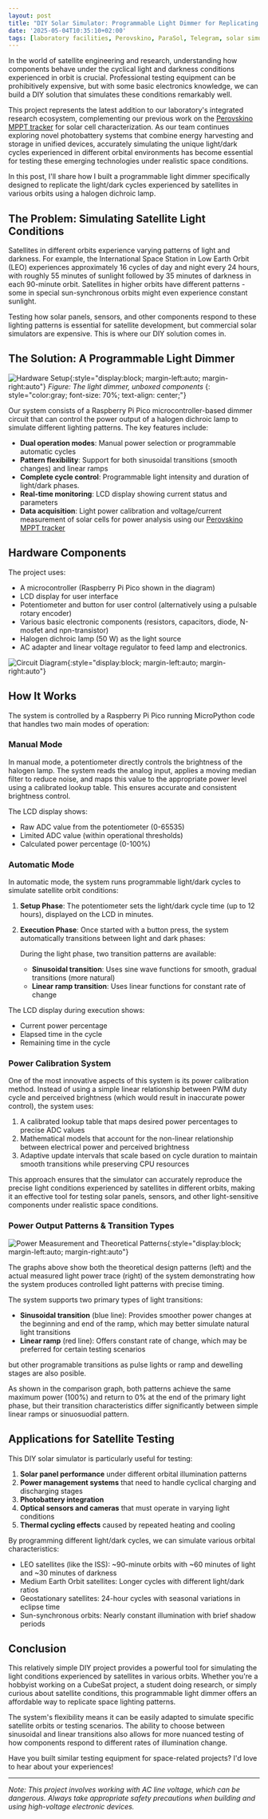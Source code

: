 ```yaml
---
layout: post
title: "DIY Solar Simulator: Programmable Light Dimmer for Replicating Orbital Light/Dark Cycles"
date: '2025-05-04T10:35:10+02:00'
tags: [laboratory facilities, Perovskino, ParaSol, Telegram, solar simulator, DIY]
---
```


In the world of satellite engineering and research, understanding how components behave under the cyclical light and darkness conditions experienced in orbit is crucial. Professional testing equipment can be prohibitively expensive, but with some basic electronics knowledge, we can build a DIY solution that simulates these conditions remarkably well. 

This project represents the latest addition to our laboratory's integrated research ecosystem, complementing our previous work on the [Perovskino MPPT tracker](https://www.emiliojuarez.es/2025/02/01/OSSLab/) for solar cell characterization. As our team continues exploring novel photobattery systems that combine energy harvesting and storage in unified devices, accurately simulating the unique light/dark cycles experienced in different orbital environments has become essential for testing these emerging technologies under realistic space conditions.

In this post, I'll share how I built a programmable light dimmer specifically designed to replicate the light/dark cycles experienced by satellites in various orbits using a halogen dichroic lamp.

## The Problem: Simulating Satellite Light Conditions

Satellites in different orbits experience varying patterns of light and darkness. For example, the International Space Station in Low Earth Orbit (LEO) experiences approximately 16 cycles of day and night every 24 hours, with roughly 55 minutes of sunlight followed by 35 minutes of darkness in each 90-minute orbit. Satellites in higher orbits have different patterns - some in special sun-synchronous orbits might even experience constant sunlight.

Testing how solar panels, sensors, and other components respond to these lighting patterns is essential for satellite development, but commercial solar simulators are expensive. This is where our DIY solution comes in.

## The Solution: A Programmable Light Dimmer

![Hardware Setup](/imgs/foto-dimmer-asemble.jpg){:style="display:block; margin-left:auto; margin-right:auto"}
*Figure: The light dimmer, unboxed components*
{: style="color:gray; font-size: 70%; text-align: center;"}

Our system consists of a Raspberry Pi Pico microcontroller-based dimmer circuit that can control the power output of a halogen dichroic lamp to simulate different lighting patterns. The key features include:

- **Dual operation modes**: Manual power selection or programmable automatic cycles
- **Pattern flexibility**: Support for both sinusoidal transitions (smooth changes) and linear ramps
- **Complete cycle control**: Programmable light intensity and duration of light/dark phases.
- **Real-time monitoring**: LCD display showing current status and parameters
- **Data acquisition**: Light power calibration and voltage/current measurement of solar cells for power analysis using our [Perovskino MPPT tracker](https://www.emiliojuarez.es/2024/01/30/Perovskino/)

## Hardware Components

The project uses:

- A microcontroller (Raspberry Pi Pico shown in the diagram)
- LCD display for user interface
- Potentiometer and button for user control (alternatively using a pulsable rotary encoder)
- Various basic electronic components (resistors, capacitors, diode, N-mosfet and npn-transistor)
- Halogen dichroic lamp (50 W) as the light source
- AC adapter and linear voltage regulator to feed lamp and electronics.

![Circuit Diagram](/imgs/perfboard-dimmer.jpg){:style="display:block; margin-left:auto; margin-right:auto"}


## How It Works
The system is controlled by a Raspberry Pi Pico running MicroPython code that handles two main modes of operation:

### Manual Mode
In manual mode, a potentiometer directly controls the brightness of the halogen lamp. The system reads the analog input, applies a moving median filter to reduce noise, and maps this value to the appropriate power level using a calibrated lookup table. This ensures accurate and consistent brightness control.

The LCD display shows:
- Raw ADC value from the potentiometer (0-65535)
- Limited ADC value (within operational thresholds)
- Calculated power percentage (0-100%)

### Automatic Mode
In automatic mode, the system runs programmable light/dark cycles to simulate satellite orbit conditions:

1. **Setup Phase**: The potentiometer sets the light/dark cycle time (up to 12 hours), displayed on the LCD in minutes.

2. **Execution Phase**: Once started with a button press, the system automatically transitions between light and dark phases:
   
   During the light phase, two transition patterns are available:
     - **Sinusoidal transition**: Uses sine wave functions for smooth, gradual transitions (more natural)
     - **Linear ramp transition**: Uses linear functions for constant rate of change

The LCD display during execution shows:
- Current power percentage
- Elapsed time in the cycle
- Remaining time in the cycle

### Power Calibration System

One of the most innovative aspects of this system is its power calibration method. Instead of using a simple linear relationship between PWM duty cycle and perceived brightness (which would result in inaccurate power control), the system uses:

1. A calibrated lookup table that maps desired power percentages to precise ADC values
2. Mathematical models that account for the non-linear relationship between electrical power and perceived brightness
3. Adaptive update intervals that scale based on cycle duration to maintain smooth transitions while preserving CPU resources

This approach ensures that the simulator can accurately reproduce the precise light conditions experienced by satellites in different orbits, making it an effective tool for testing solar panels, sensors, and other light-sensitive components under realistic space conditions.

### Power Output Patterns & Transition Types

![Power Measurement and Theoretical Patterns](/imgs/theoretical-power-pattern.png){:style="display:block; margin-left:auto; margin-right:auto"}


The graphs above show both the theoretical design patterns (left) and the actual measured light power trace (right) of the system demonstrating how the system produces controlled light patterns with precise timing.

The system supports two primary types of light transitions:

- **Sinusoidal transition** (blue line): Provides smoother power changes at the beginning and end of the ramp, which may better simulate natural light transitions
- **Linear ramp** (red line): Offers constant rate of change, which may be preferred for certain testing scenarios

but other programable transitions as pulse lights or ramp and dewelling stages are also posible.

As shown in the comparison graph, both patterns achieve the same maximum power (100%) and return to 0% at the end of the primary light phase, but their transition characteristics differ significantly between simple linear ramps or sinuosuodial pattern.


## Applications for Satellite Testing

This DIY solar simulator is particularly useful for testing:

1. **Solar panel performance** under different orbital illumination patterns
2. **Power management systems** that need to handle cyclical charging and discharging stages
5. **Photobattery integration**
3. **Optical sensors and cameras** that must operate in varying light conditions
4. **Thermal cycling effects** caused by repeated heating and cooling

By programming different light/dark cycles, we can simulate various orbital characteristics:

- LEO satellites (like the ISS): ~90-minute orbits with ~60 minutes of light and ~30 minutes of darkness
- Medium Earth Orbit satellites: Longer cycles with different light/dark ratios
- Geostationary satellites: 24-hour cycles with seasonal variations in eclipse time
- Sun-synchronous orbits: Nearly constant illumination with brief shadow periods

## Conclusion

This relatively simple DIY project provides a powerful tool for simulating the light conditions experienced by satellites in various orbits. Whether you're a hobbyist working on a CubeSat project, a student doing research, or simply curious about satellite conditions, this programmable light dimmer offers an affordable way to replicate space lighting patterns.

The system's flexibility means it can be easily adapted to simulate specific satellite orbits or testing scenarios. The ability to choose between sinusoidal and linear transitions also allows for more nuanced testing of how components respond to different rates of illumination change.

Have you built similar testing equipment for space-related projects? I'd love to hear about your experiences!

---

*Note: This project involves working with AC line voltage, which can be dangerous. Always take appropriate safety precautions when building and using high-voltage electronic devices.*
